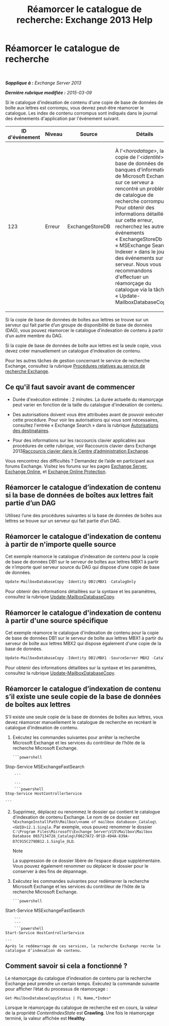 ﻿---
title: 'Réamorcer le catalogue de recherche: Exchange 2013 Help'
TOCTitle: Réamorcer le catalogue de recherche
ms:assetid: 9d873bd4-0422-4975-b5e2-82a347479115
ms:mtpsurl: https://technet.microsoft.com/fr-fr/library/Ee633475(v=EXCHG.150)
ms:contentKeyID: 52062986
ms.date: 04/24/2018
mtps_version: v=EXCHG.150
ms.translationtype: HT
---

# Réamorcer le catalogue de recherche

 

_**Sapplique à :** Exchange Server 2013_

_**Dernière rubrique modifiée :** 2015-03-09_

Si le catalogue d'indexation de contenu d'une copie de base de données de boîte aux lettres est corrompu, vous devrez peut-être réamorcer le catalogue. Les index de contenu corrompus sont indiqués dans le journal des événements d'application par l'événement suivant.


<table>
<colgroup>
<col style="width: 25%" />
<col style="width: 25%" />
<col style="width: 25%" />
<col style="width: 25%" />
</colgroup>
<thead>
<tr class="header">
<th>ID d'événement</th>
<th>Niveau</th>
<th>Source</th>
<th>Détails</th>
</tr>
</thead>
<tbody>
<tr class="odd">
<td><p>123</p></td>
<td><p>Erreur</p></td>
<td><p>ExchangeStoreDB</p></td>
<td><p>À l'&lt;<em>horodatage</em>&gt;, la copie de l'&lt;<em>identité</em>&gt; de base de données des banques d'informations de Microsoft Exchange sur ce serveur a rencontré un problème de catalogue de recherche corrompu. Pour obtenir des informations détaillées sur cette erreur, recherchez les autres événements « ExchangeStoreDb » et « MSExchange Search Indexer » dans le journal des événements sur le serveur. Nous vous recommandons d'effectuer un réamorçage du catalogue via la tâche « Update-MailboxDatabaseCopy ».</p></td>
</tr>
</tbody>
</table>


Si la copie de base de données de boîtes aux lettres se trouve sur un serveur qui fait partie d’un groupe de disponibilité de base de données (DAG), vous pouvez réamorcer le catalogue d’indexation de contenu à partir d’un autre membre du DAG.

Si la copie de base de données de boîte aux lettres est la seule copie, vous devez créer manuellement un catalogue d’indexation de contenu.

Pour les autres tâches de gestion concernant le service de recherche Exchange, consultez la rubrique [Procédures relatives au service de recherche Exchange](exchange-search-procedures-exchange-2013-help.md).

## Ce qu'il faut savoir avant de commencer

  - Durée d'exécution estimée : 2 minutes. La durée actuelle du réamorçage peut varier en fonction de la taille du catalogue d'indexation de contenu.

  - Des autorisations doivent vous être attribuées avant de pouvoir exécuter cette procédure. Pour voir les autorisations qui vous sont nécessaires, consultez l'entrée « Exchange Search » dans la rubrique [Autorisations des destinataires](recipients-permissions-exchange-2013-help.md).

  - Pour des informations sur les raccourcis clavier applicables aux procédures de cette rubrique, voir Raccourcis clavier dans Exchange 2013[Raccourcis clavier dans le Centre d’administration Exchange](keyboard-shortcuts-in-the-exchange-admin-center-exchange-online-protection-help.md).

Vous rencontrez des difficultés ? Demandez de l’aide en participant aux forums Exchange. Visitez les forums sur les pages [Exchange Server](https://go.microsoft.com/fwlink/p/?linkid=60612), [Exchange Online](https://go.microsoft.com/fwlink/p/?linkid=267542), et [Exchange Online Protection](https://go.microsoft.com/fwlink/p/?linkid=285351).

## Réamorcer le catalogue d’indexation de contenu si la base de données de boîtes aux lettres fait partie d’un DAG

Utilisez l’une des procédures suivantes si la base de données de boîtes aux lettres se trouve sur un serveur qui fait partie d’un DAG.

## Réamorcer le catalogue d'indexation de contenu à partir de n'importe quelle source

Cet exemple réamorce le catalogue d’indexation de contenu pour la copie de base de données DB1 sur le serveur de boîtes aux lettres MBX1 à partir de n’importe quel serveur source du DAG qui dispose d’une copie de base de données.

```powershell
Update-MailboxDatabaseCopy -Identity DB1\MBX1 -CatalogOnly
```

Pour obtenir des informations détaillées sur la syntaxe et les paramètres, consultez la rubrique [Update-MailboxDatabaseCopy](https://technet.microsoft.com/fr-fr/library/dd335201\(v=exchg.150\)).

## Réamorcer le catalogue d'indexation de contenu à partir d'une source spécifique

Cet exemple réamorce le catalogue d'indexation de contenu pour la copie de base de données DB1 sur le serveur de boîte aux lettres MBX1 à partir du serveur de boîte aux lettres MBX2 qui dispose également d'une copie de la base de données.

```powershell
Update-MailboxDatabaseCopy -Identity DB1\MBX1 -SourceServer MBX2 -CatalogOnly
```

Pour obtenir des informations détaillées sur la syntaxe et les paramètres, consultez la rubrique [Update-MailboxDatabaseCopy](https://technet.microsoft.com/fr-fr/library/dd335201\(v=exchg.150\)).

## Réamorcer le catalogue d’indexation de contenu s’il existe une seule copie de la base de données de boîtes aux lettres

S’il existe une seule copie de la base de données de boîtes aux lettres, vous devez réamorcer manuellement le catalogue de recherche en recréant le catalogue d’indexation de contenu.

1.  Exécutez les commandes suivantes pour arrêter la recherche Microsoft Exchange et les services du contrôleur de l’hôte de la recherche Microsoft Exchange.
    
    ```
    ```powershell
Stop-Service MSExchangeFastSearch
```
    ```
    
    ```
    ```powershell
Stop-Service HostControllerService
```
    ```

2.  Supprimez, déplacez ou renommez le dossier qui contient le catalogue d’indexation de contenu Exchange. Le nom de ce dossier est `%ExchangeInstallPath\Mailbox\<name of mailbox database>_Catalog\<GUID>12.1.Single`. Par exemple, vous pouvez renommer le dossier `C:\Program Files\Microsoft\Exchange Server\V15\Mailbox\Mailbox Database 0657134726_Catalog\F0627A72-9F1D-494A-839A-D7C915C279DB12.1.Single_OLD`.
    
    > [!NOTE]
    > La suppression de ce dossier libère de l’espace disque supplémentaire. Vous pouvez également renommer ou déplacer le dossier pour le conserver à des fins de dépannage.


3.  Exécutez les commandes suivantes pour redémarrer la recherche Microsoft Exchange et les services du contrôleur de l’hôte de la recherche Microsoft Exchange.
    
    ```
    ```powershell
Start-Service MSExchangeFastSearch
```
    ```    
    ```
    ```powershell
Start-Service HostControllerService
```
    ```
    Après le redémarrage de ces services, la recherche Exchange recrée le catalogue d’indexation de contenu.

## Comment savoir si cela a fonctionné ?

Le réamorçage du catalogue d’indexation de contenu par la recherche Exchange peut prendre un certain temps. Exécutez la commande suivante pour afficher l’état du processus de réamorçage :

    Get-MailboxDatabaseCopyStatus | FL Name,*Index*

Lorsque le réamorçage du catalogue de recherche est en cours, la valeur de la propriété *ContentIndexState* est **Crawling**. Une fois le réamorçage terminé, la valeur affichée est **Healthy**.

